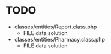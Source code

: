 # TODO

  + classes/entities/Report.class.php
    - FILE data solution
  + classes/entities/Pharmacy.class.php
    - FILE data solution
  
  